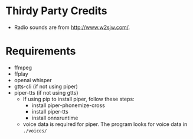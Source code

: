 # Thirdy Party Credits
- Radio sounds are from http://www.w2sjw.com/.

# Requirements
- ffmpeg
- ffplay
- openai whisper
- gtts-cli (if not using piper)
- piper-tts (if not using gtts)
  - If using pip to install piper, follow these steps:
    - install piper-phonemize-cross
    - install piper-tts
    - install onnxruntime
  - voice data is required for piper. The program looks for voice data in `./voices/`